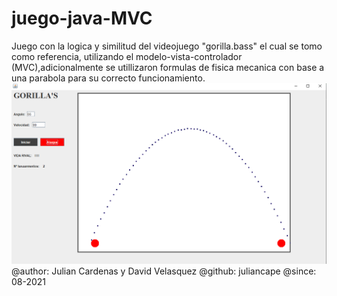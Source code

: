# juego-java-MVC
Juego con la logica y similitud del videojuego "gorilla.bass" el cual se tomo como referencia,
utilizando el modelo-vista-controlador (MVC),adicionalmente se utillizaron formulas
de fisica mecanica con base a una parabola para su correcto funcionamiento.
![img](https://github.com/juliancape/juego-java-MVC/blob/master/gorillas.PNG)
@author: Julian Cardenas y David Velasquez @github: juliancape @since: 08-2021
